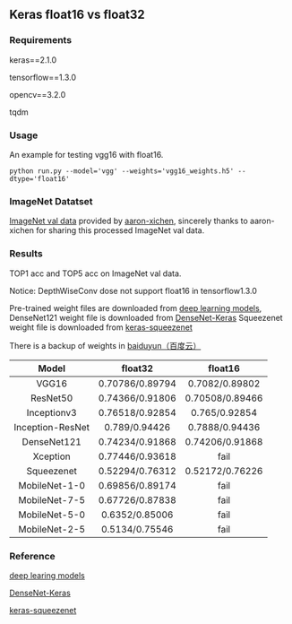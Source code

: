 ## Keras float16 vs float32

### Requirements

keras==2.1.0

tensorflow==1.3.0

opencv==3.2.0

tqdm

### Usage

An example for testing vgg16 with float16.

    python run.py --model='vgg' --weights='vgg16_weights.h5' --dtype='float16'

### ImageNet Datatset

[ImageNet val data](http://ml.cs.tsinghua.edu.cn/~chenxi/dataset/val224_compressed.pkl) 
provided by [aaron-xichen](https://github.com/aaron-xichen), 
sincerely thanks to aaron-xichen for sharing this processed ImageNet val data.

### Results

TOP1 acc and TOP5 acc on ImageNet val data.

Notice: DepthWiseConv dose not support float16 in tensorflow1.3.0

Pre-trained weight files are downloaded from [deep learning models](https://github.com/fchollet/deep-learning-models), 
DenseNet121 weight file is downloaded from [DenseNet-Keras](https://github.com/flyyufelix/DenseNet-Keras)
Squeezenet weight file is downloaded from [keras-squeezenet](https://github.com/rcmalli/keras-squeezenet)

There is a backup of weights in [baiduyun（百度云）](https://pan.baidu.com/s/17PHfl34pdiqPu0-87MqQvQ)

|Model                  | float32              |float16                 |
| :-------------------: |:--------------------:|:---------------------: |
|VGG16                  | 0.70786/0.89794      | 0.7082/0.89802         |
|ResNet50               | 0.74366/0.91806      | 0.70508/0.89466        |
|Inceptionv3            | 0.76518/0.92854      | 0.765/0.92854          |
|Inception-ResNet       | 0.789/0.94426        | 0.7888/0.94436         |
|DenseNet121            | 0.74234/0.91868      | 0.74206/0.91868        |
|Xception               | 0.77446/0.93618      | fail                   |
|Squeezenet             | 0.52294/0.76312      | 0.52172/0.76226        |
|MobileNet-1-0          | 0.69856/0.89174      | fail |
|MobileNet-7-5          | 0.67726/0.87838      | fail |
|MobileNet-5-0          | 0.6352/0.85006       | fail |
|MobileNet-2-5          | 0.5134/0.75546       | fail |

### Reference

[deep learing models](https://github.com/fchollet/deep-learning-models)

[DenseNet-Keras](https://github.com/flyyufelix/DenseNet-Keras)

[keras-squeezenet](https://github.com/rcmalli/keras-squeezenet)

